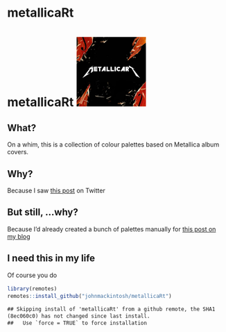 metallicaRt
================

# metallicaRt <img src="man/figures/metallicart.jpg" width="160px"/>

## What?

On a whim, this is a collection of colour palettes based on Metallica
album covers.

## Why?

Because I saw [this
post](%22https://github.com/annahensch/R-tutorials/blob/master/ggplot-on-fire.md%22)
on Twitter

## But still, …why?

Because I’d already created a bunch of palettes manually for [this post
on my
blog](%22https://johnmackintosh.net/blog/2018-01-29-hardwired-for-tidy-text/%22)

## I need this in my life

Of course you do

``` r
library(remotes)
remotes::install_github("johnmackintosh/metallicaRt")
```

    ## Skipping install of 'metallicaRt' from a github remote, the SHA1 (8ec060c0) has not changed since last install.
    ##   Use `force = TRUE` to force installation
